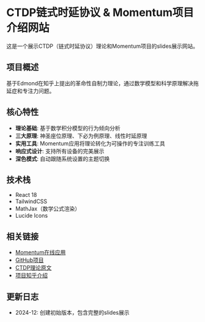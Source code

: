 # CTDP链式时延协议 & Momentum项目介绍网站

这是一个展示CTDP（链式时延协议）理论和Momentum项目的slides展示网站。

## 项目概述

基于Edmond在知乎上提出的革命性自制力理论，通过数学模型和科学原理解决拖延症和专注力问题。

## 核心特性

- **理论基础**: 基于数学积分模型的行为倾向分析
- **三大原理**: 神圣座位原理、下必为例原理、线性时延原理
- **实用工具**: Momentum应用将理论转化为可操作的专注训练工具
- **响应式设计**: 支持所有设备的完美展示
- **深色模式**: 自动跟随系统设置的主题切换

## 技术栈

- React 18
- TailwindCSS
- MathJax（数学公式渲染）
- Lucide Icons

## 相关链接

- [Momentum在线应用](https://momentumctdp.netlify.app/)
- [GitHub项目](https://github.com/KenXiao1/momentum)
- [CTDP理论原文](https://www.zhihu.com/question/19888447/answer/1930799480401293785)
- [项目知乎介绍](https://zhuanlan.zhihu.com/p/1932530006774505748)

## 更新日志

- 2024-12: 创建初始版本，包含完整的slides展示